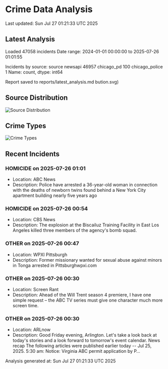 # Crime Data Analysis
Last updated: Sun Jul 27 01:21:33 UTC 2025

## Latest Analysis

Loaded 47058 incidents
Date range: 2024-01-01 00:00:00 to 2025-07-26 01:01:55

Incidents by source:
source
newsapi           46957
chicago_pd          100
chicago_police        1
Name: count, dtype: int64

Report saved to reports/latest_analysis.md
bution.svg)

## Source Distribution
![Source Distribution](images/source_distribution.svg)

## Crime Types
![Crime Types](images/crime_types.svg)

## Recent Incidents

### HOMICIDE on 2025-07-26 01:01
- Location: ABC News
- Description: Police have arrested a 36-year-old woman in connection with the deaths of newborn twins found behind a New York City apartment building nearly five years ago


### HOMICIDE on 2025-07-26 00:54
- Location: CBS News
- Description: The explosion at the Biscailuz Training Facility in East Los Angeles killed three members of the agency's bomb squad.


### OTHER on 2025-07-26 00:47
- Location: WPXI Pittsburgh
- Description: Former missionary wanted for sexual abuse against minors in Tonga arrested in Pittsburghwpxi.com


### OTHER on 2025-07-26 00:30
- Location: Screen Rant
- Description: Ahead of the Will Trent season 4 premiere, I have one simple request – the ABC TV series must give one character much more screen time.


### OTHER on 2025-07-26 00:30
- Location: ARLnow
- Description: Good Friday evening, Arlington. Let's take a look back at today's stories and a look forward to tomorrow's event calendar.  News recap The following articles were published earlier today -- Jul 25, 2025. 5:30 am: Notice: Virginia ABC permit application by P…

Analysis generated at: Sun Jul 27 01:21:33 UTC 2025
